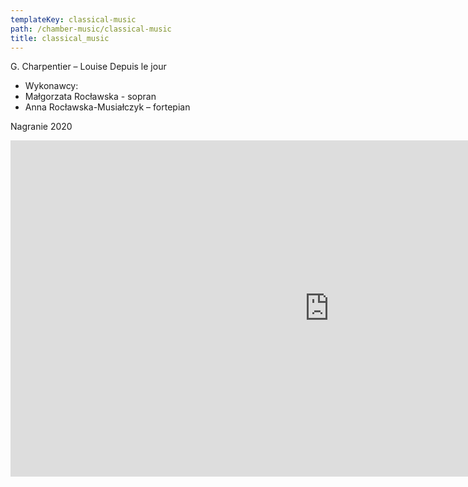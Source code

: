 ```yaml
---
templateKey: classical-music
path: /chamber-music/classical-music
title: classical_music
---
```

<div class="wrapper container">
    <div class="row center-xs">
        <div class="col-xs-12 col-md-6">
            <div class="box works-box">
                <p class="works__title">G. Charpentier – Louise Depuis le jour</p>
                <ul class="works__performers">
                    <li class="works__performers--title">Wykonawcy:</li>
                    <li>Małgorzata Rocławska - sopran</li>
                    <li>Anna Rocławska-Musiałczyk – fortepian</li>
                </ul>
                <p class="works__details">Nagranie 2020</p>
            </div>
        </div>
        <div class="col-xs-12 col-md-6">
            <div class="box works-box">
                <div class="youtube-movie">
                    <iframe width="1020" height="538" src="https://www.youtube.com/embed/d7qJjZZdhMM" frameborder="0" allow="accelerometer; autoplay; clipboard-write; encrypted-media; gyroscope; picture-in-picture" allowfullscreen></iframe>
                </div>
            </div>
        </div>
    </div>
</div>
